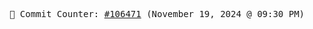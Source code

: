 <p align="center">
    <samp>
        📮 Commit Counter: <a href="https://github.com/Javascript-void0/Javascript-void0/commits/main">#106471</a> (November 19, 2024 @ 09:30 PM)
    </samp>
</p>